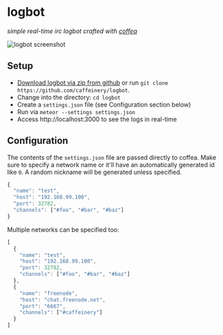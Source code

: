 # logbot

_simple real-time irc logbot crafted with [coffea](https://github.com/caffeinery/coffea/)_

![logbot screenshot](https://i.imgur.com/snlTV3s.png)

## Setup

 * [Download logbot via zip from github](https://github.com/caffeinery/logbot/archive/master.zip) or run `git clone https://github.com/caffeinery/logbot`.
 * Change into the directory: `cd logbot`
 * Create a `settings.json` file (see Configuration section below)
 * Run via `meteor --settings settings.json`
 * Access http://localhost:3000 to see the logs in real-time

## Configuration

The contents of the `settings.json` file are passed directly to coffea. Make sure to specify a network name or it'll have an automatically generated id like `0`. A random nickname will be generated unless specified.

```javascript
{
  "name": "test",
  "host": "192.168.99.100",
  "port": 32782,
  "channels": ["#foo", "#bar", "#baz"]
}
```

Multiple networks can be specified too:

```javascript
[
  {
    "name": "test",
    "host": "192.168.99.100",
    "port": 32782,
    "channels": ["#foo", "#bar", "#baz"]
  },
  {
    "name": "freenode",
    "host": "chat.freenode.net",
    "port": "6667",
    "channels": ["#caffeinery"]
  }
]
```
